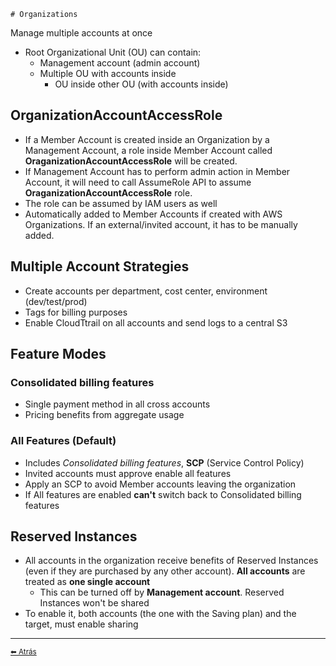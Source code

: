 	# Organizations

Manage multiple accounts at once

* Root Organizational Unit (OU) can contain:
  * Management account (admin account)
  * Multiple OU with accounts inside
    * OU inside other OU (with accounts inside)

## OrganizationAccountAccessRole
* If a Member Account is created inside an Organization by a Management Account, a role inside Member Account called **OraganizationAccountAccessRole** will be created.
* If Management Account has to perform admin action in Member Account, it will need to call AssumeRole API to assume **OraganizationAccountAccessRole** role.
* The role can be assumed by IAM users as well
* Automatically added to Member Accounts if created with AWS Organizations. If an external/invited account, it has to be manually added.

## Multiple Account Strategies
* Create accounts per department, cost center, environment (dev/test/prod)
* Tags for billing purposes
* Enable CloudTtrail on all accounts and send logs to a central S3

## Feature Modes
### Consolidated billing features
* Single payment method in all cross accounts
* Pricing benefits from aggregate usage

### All Features (**Default**)
* Includes *Consolidated billing features*, **SCP** (Service Control Policy)
* Invited accounts must approve enable all features
* Apply an SCP to avoid Member accounts leaving the organization
* If All features are enabled **can't** switch back to Consolidated billing features

## Reserved Instances
* All accounts in the organization receive benefits of Reserved Instances (even if they are purchased by any other account). **All accounts** are treated as **one single account**
  * This can be turned off by **Management account**. Reserved Instances won't be shared
* To enable it, both accounts (the one with the Saving plan) and the target, must enable sharing

---

[<small>⬅ Atrás</small>](./index.md)